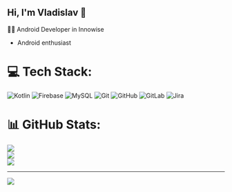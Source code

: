 ## Hi, I'm Vladislav 🙌

👨‍💻 Android Developer in Innowise </br>
* Android enthusiast


# 💻 Tech Stack:
![Kotlin](https://img.shields.io/badge/kotlin-%237F52FF.svg?style=for-the-badge&logo=kotlin&logoColor=white) ![Firebase](https://img.shields.io/badge/firebase-%23039BE5.svg?style=for-the-badge&logo=firebase) ![MySQL](https://img.shields.io/badge/mysql-4479A1.svg?style=for-the-badge&logo=mysql&logoColor=white) ![Git](https://img.shields.io/badge/git-%23F05033.svg?style=for-the-badge&logo=git&logoColor=white) ![GitHub](https://img.shields.io/badge/github-%23121011.svg?style=for-the-badge&logo=github&logoColor=white) ![GitLab](https://img.shields.io/badge/gitlab-%23181717.svg?style=for-the-badge&logo=gitlab&logoColor=white) ![Jira](https://img.shields.io/badge/jira-%230A0FFF.svg?style=for-the-badge&logo=jira&logoColor=white)
# 📊 GitHub Stats:
![](https://github-readme-stats.vercel.app/api?username=D1reks&theme=dark&hide_border=false&include_all_commits=false&count_private=false)<br/>
![](https://nirzak-streak-stats.vercel.app/?user=D1reks&theme=dark&hide_border=false)<br/>
![](https://github-readme-stats.vercel.app/api/top-langs/?username=D1reks&theme=dark&hide_border=false&include_all_commits=false&count_private=false&layout=compact)

---
[![](https://visitcount.itsvg.in/api?id=D1reks&icon=0&color=0)](https://visitcount.itsvg.in)

<!-- Proudly created with GPRM ( https://gprm.itsvg.in ) -->
